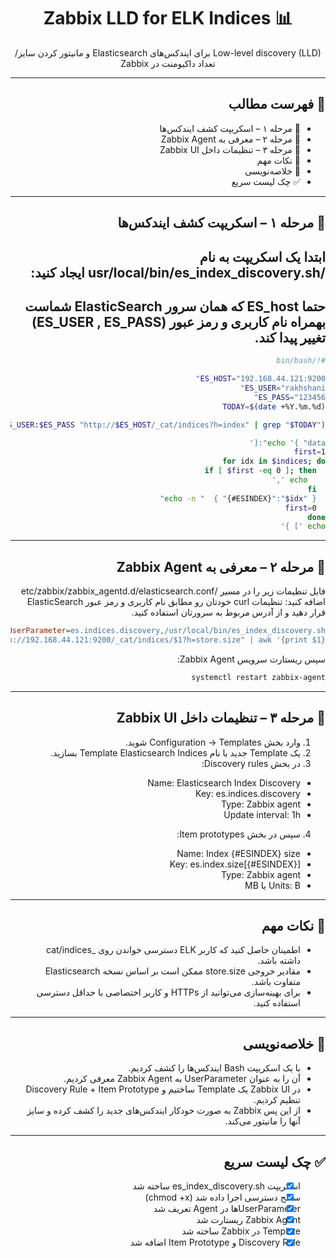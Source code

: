 <div dir="rtl" style="text-align:right">

<h1 align="center">📊 Zabbix LLD for ELK Indices</h1>
<p align="center">Low-level discovery (LLD) برای ایندکس‌های Elasticsearch و مانیتور کردن سایز/تعداد داکیومنت در Zabbix</p>

---

## 📑 فهرست مطالب
- 🔹 مرحله ۱ – اسکریپت کشف ایندکس‌ها
- 🔹 مرحله ۲ – معرفی به Zabbix Agent
- 🔹 مرحله ۳ – تنظیمات داخل Zabbix UI
- 📌 نکات مهم
- 📝 خلاصه‌نویسی
- ✅ چک لیست سریع

---

## 🔹 مرحله ۱ – اسکریپت کشف ایندکس‌ها
ابتدا یک اسکریپت به نام /usr/local/bin/es_index_discovery.sh ایجاد کنید:
---
حتما ES_host که همان سرور ElasticSearch شماست بهمراه نام کاربری و رمز عبور (ES_USER , ES_PASS) تغییر پیدا کند.
---

```bash
#!/bin/bash

ES_HOST="192.168.44.121:9200"
ES_USER="rakhshani"
ES_PASS="123456"
TODAY=$(date +%Y.%m.%d)

indices=$(curl -s -u $ES_USER:$ES_PASS "http://$ES_HOST/_cat/indices?h=index" | grep "$TODAY")

echo '{ "data":['
first=1
for idx in $indices; do
  if [ $first -eq 0 ]; then
    echo ','
  fi
  echo -n "  { "{#ESINDEX}":"$idx" }"
  first=0
done
echo '] }'
```

---

## 🔹 مرحله ۲ – معرفی به Zabbix Agent
فایل تنظیمات زیر را در مسیر /etc/zabbix/zabbix_agentd.d/elasticsearch.conf اضافه کنید:
تنظیمات curl خودتان رو مطابق نام کاربری و رمز عبور ElasticSearch قرار دهید و از آدرس مربوط به سرورتان استفاده کنید.
```ini
UserParameter=es.indices.discovery,/usr/local/bin/es_index_discovery.sh
UserParameter=es.index.size[*],curl -s -u rakhshani:123456 "http://192.168.44.121:9200/_cat/indices/$1?h=store.size" | awk '{print $1}'
```
سپس ریستارت سرویس Zabbix Agent:
```bash
systemctl restart zabbix-agent
```

---

## 🔹 مرحله ۳ – تنظیمات داخل Zabbix UI
1. وارد بخش Configuration → Templates شوید.
2. یک Template جدید با نام Template Elasticsearch Indices بسازید.
3. در بخش Discovery rules:
- Name: Elasticsearch Index Discovery
- Key: es.indices.discovery
- Type: Zabbix agent
- Update interval: 1h
4. سپس در بخش Item prototypes:
- Name: Index {#ESINDEX} size
- Key: es.index.size[{#ESINDEX}]
- Type: Zabbix agent
- Units: B یا MB

---

## 📌 نکات مهم
- اطمینان حاصل کنید که کاربر ELK دسترسی خواندن روی _cat/indices داشته باشد.
- مقادیر خروجی store.size ممکن است بر اساس نسخه Elasticsearch متفاوت باشد.
- برای بهینه‌سازی می‌توانید از HTTPs و کاربر اختصاصی با حداقل دسترسی استفاده کنید.

---

## 📝 خلاصه‌نویسی
- با یک اسکریپت Bash ایندکس‌ها را کشف کردیم.
- آن را به عنوان UserParameter به Zabbix Agent معرفی کردیم.
- در Zabbix UI یک Template ساختیم و Discovery Rule + Item Prototype تنظیم کردیم.
- از این پس Zabbix به صورت خودکار ایندکس‌های جدید را کشف کرده و سایز آنها را مانیتور می‌کند.

---

## ✅ چک لیست سریع
- [x] اسکریپت es_index_discovery.sh ساخته شد
- [x] سطح دسترسی اجرا داده شد (chmod +x)
- [x] UserParameterها در Agent تعریف شد
- [x] Zabbix Agent ریستارت شد
- [x] Template در Zabbix ساخته شد
- [x] Discovery Rule و Item Prototype اضافه شد

</div>
